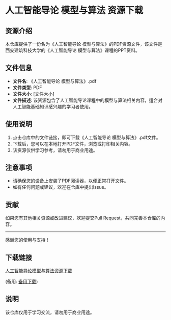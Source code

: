 # 人工智能导论 模型与算法 资源下载

## 资源介绍

本仓库提供了一份名为《人工智能导论 模型与算法》的PDF资源文件，该文件是西安建筑科技大学的《人工智能导论 模型与算法》课程的PPT资料。

## 文件信息

- **文件名**: 《人工智能导论 模型与算法》.pdf
- **文件类型**: PDF
- **文件大小**: [文件大小]
- **文件描述**: 该资源包含了人工智能导论课程中的模型与算法相关内容，适合对人工智能基础知识感兴趣的学习者使用。

## 使用说明

1. 点击仓库中的文件链接，即可下载《人工智能导论 模型与算法》.pdf文件。
2. 下载后，您可以在本地打开PDF文件，浏览或打印相关内容。
3. 该资源仅供学习参考，请勿用于商业用途。

## 注意事项

- 请确保您的设备上安装了PDF阅读器，以便正常打开文件。
- 如有任何问题或建议，欢迎在仓库中提出Issue。

## 贡献

如果您有其他相关资源或改进建议，欢迎提交Pull Request，共同完善本仓库的内容。

---

感谢您的使用与支持！

## 下载链接
[人工智能导论模型与算法资源下载](https://pan.quark.cn/s/7c945813efe8) 

(备用: [备用下载](https://pan.baidu.com/s/1bPhs85ZRKdGZACTqnIOGRQ?pwd=1234))

## 说明

该仓库仅用于学习交流，请勿用于商业用途。
